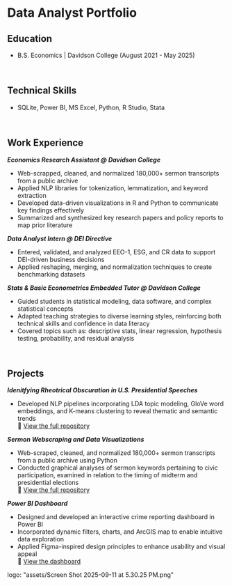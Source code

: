 # Data Analyst Portfolio

## Education 
- B.S. Economics | Davidson College (August 2021 - May 2025)
<br>

## Technical Skills 
- SQLite, Power BI, MS Excel, Python, R Studio, Stata
<br> 

## Work Experience
***Economics Research Assistant @ Davidson College*** <br>
- Web-scrapped, cleaned, and normalized 180,000+ sermon transcripts from a public archive<br>
- Applied NLP libraries for tokenization, lemmatization, and keyword extraction<br>
- Developed data-driven visualizations in R and Python to communicate key findings effectively<br>
- Summarized and synthesized key research papers and policy reports to map prior literature<br>

***Data Analyst Intern @ DEI Directive*** <br>
- Entered, validated, and analyzed EEO-1, ESG, and CR data to support DEI-driven business decisions<br>
- Applied reshaping, merging, and normalization techniques to create benchmarking datasets<br>

***Stats & Basic Econometrics Embedded Tutor @ Davidson College***<br>
- Guided students in statistical modeling, data software, and complex statistical concepts<br>
- Adapted teaching strategies to diverse learning styles, reinforcing both technical skills and confidence in data literacy<br>
- Covered topics such as: descriptive stats, linear regression, hypothesis testing, probability, and residual analysis<br>
<br> 

## Projects<br>
***Idenitfying Rheotrical Obscuration in U.S. Presidential Speeches***<br>
- Developed NLP pipelines incorporating LDA topic modeling, GloVe word embeddings, and K-means clustering to reveal thematic and semantic trends<br>
🔗 [View the full repository](https://github.com/doughertylia-beep/thesis.git)<br>

***Sermon Webscraping and Data Visualizations***
- Web-scraped, cleaned, and normalized 180,000+ sermon transcripts from a public archive using Python<br>
- Conducted graphical analyses of sermon keywords pertaining to civic participation, examined in relation to the timing of midterm and presidential elections<br>
🔗 [View the full repository](https://github.com/doughertylia-beep/sermon_project.git)<br>

***Power BI Dashboard***
- Designed and developed an interactive crime reporting dashboard in Power BI<br>
- Incorporated dynamic filters, charts, and ArcGIS map to enable intuitive data exploration<br>
- Applied Figma-inspired design principles to enhance usability and visual appeal<br>
🔗 [View the dashboard](https://app.powerbi.com/view?r=eyJrIjoiNjc0NDg2ZmItMzcyNC00NjFiLTlmOTctN2FjMzM3NjRkNTFkIiwidCI6IjM1ZDg3NjNjLWQyYjEtNDIxMy1iNjI5LWY1ZGYwYWY5ZTNjMyIsImMiOjF9)<br>

logo: "assets/Screen Shot 2025-09-11 at 5.30.25 PM.png"

